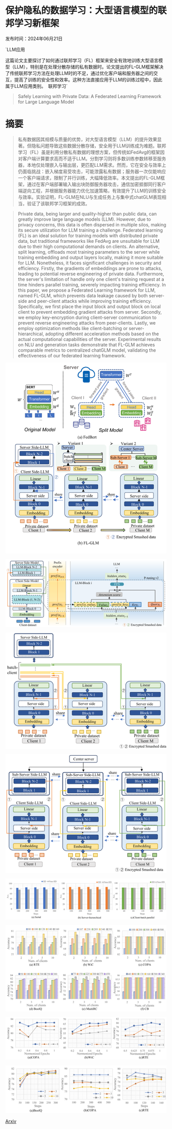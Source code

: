 # 保护隐私的数据学习：大型语言模型的联邦学习新框架

发布时间：2024年06月21日

`LLM应用

这篇论文主要探讨了如何通过联邦学习（FL）框架来安全有效地训练大型语言模型（LLM），特别是在处理分散存储的私有数据时。论文提出的FL-GLM框架解决了传统联邦学习方法在处理LLM时的不足，通过优化客户端和服务器之间的交互，提高了训练的安全性和效率。这种方法直接应用于LLM的训练过程中，因此属于LLM应用类别。` `联邦学习`

> Safely Learning with Private Data: A Federated Learning Framework for Large Language Model

# 摘要

> 私有数据因其规模与质量的优势，对大型语言模型（LLM）的提升效果显著。但隐私问题导致这些数据分散存储，安全用于LLM训练成为难题。联邦学习（FL）虽是利用分散私有数据的理想方案，但传统如FedAvg的框架因对客户端计算要求高而不适于LLM。分割学习则将多数训练参数转移至服务器，本地仅处理嵌入与输出层，更匹配LLM需求。然而，它在安全与效率上仍面临挑战：嵌入梯度易受攻击，可能泄露私有数据；服务器一次仅能响应一个客户端请求，限制了并行训练，大幅降低效率。本文提出的FL-GLM框架，通过在客户端部署输入输出块防御服务器攻击，通信加密抵御同行客户端逆向工程，并根据服务器能力优化加速策略，有效提升了LLM的训练安全与效率。实验证明，FL-GLM在NLU与生成任务上与集中式chatGLM表现相当，验证了该联邦学习框架的成效。

> Private data, being larger and quality-higher than public data, can greatly improve large language models (LLM). However, due to privacy concerns, this data is often dispersed in multiple silos, making its secure utilization for LLM training a challenge. Federated learning (FL) is an ideal solution for training models with distributed private data, but traditional frameworks like FedAvg are unsuitable for LLM due to their high computational demands on clients. An alternative, split learning, offloads most training parameters to the server while training embedding and output layers locally, making it more suitable for LLM. Nonetheless, it faces significant challenges in security and efficiency. Firstly, the gradients of embeddings are prone to attacks, leading to potential reverse engineering of private data. Furthermore, the server's limitation of handle only one client's training request at a time hinders parallel training, severely impacting training efficiency. In this paper, we propose a Federated Learning framework for LLM, named FL-GLM, which prevents data leakage caused by both server-side and peer-client attacks while improving training efficiency. Specifically, we first place the input block and output block on local client to prevent embedding gradient attacks from server. Secondly, we employ key-encryption during client-server communication to prevent reverse engineering attacks from peer-clients. Lastly, we employ optimization methods like client-batching or server-hierarchical, adopting different acceleration methods based on the actual computational capabilities of the server. Experimental results on NLU and generation tasks demonstrate that FL-GLM achieves comparable metrics to centralized chatGLM model, validating the effectiveness of our federated learning framework.

![保护隐私的数据学习：大型语言模型的联邦学习新框架](../../../paper_images/2406.14898/x1.png)

![保护隐私的数据学习：大型语言模型的联邦学习新框架](../../../paper_images/2406.14898/x2.png)

![保护隐私的数据学习：大型语言模型的联邦学习新框架](../../../paper_images/2406.14898/x3.png)

![保护隐私的数据学习：大型语言模型的联邦学习新框架](../../../paper_images/2406.14898/x4.png)

![保护隐私的数据学习：大型语言模型的联邦学习新框架](../../../paper_images/2406.14898/x5.png)

![保护隐私的数据学习：大型语言模型的联邦学习新框架](../../../paper_images/2406.14898/x6.png)

![保护隐私的数据学习：大型语言模型的联邦学习新框架](../../../paper_images/2406.14898/x7.png)

![保护隐私的数据学习：大型语言模型的联邦学习新框架](../../../paper_images/2406.14898/x8.png)

[Arxiv](https://arxiv.org/abs/2406.14898)